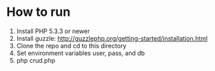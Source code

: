 How to run
==========

1. Install PHP 5.3.3 or newer
2. Install guzzle: http://guzzlephp.org/getting-started/installation.html
2. Clone the repo and cd to this directory
3. Set environment variables user, pass, and db
4. php crud.php



